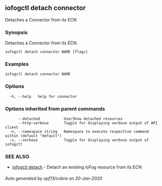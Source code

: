 ## iofogctl detach connector

Detaches a Connector from its ECN

### Synopsis

Detaches a Connector from its ECN.

```
iofogctl detach connector NAME [flags]
```

### Examples

```
iofogctl detach connector NAME
```

### Options

```
  -h, --help   help for connector
```

### Options inherited from parent commands

```
      --detached           Use/Show detached resources
      --http-verbose       Toggle for displaying verbose output of API client
  -n, --namespace string   Namespace to execute respective command within (default "default")
  -v, --verbose            Toggle for displaying verbose output of iofogctl
```

### SEE ALSO

* [iofogctl detach](iofogctl_detach.md)	 - Detach an existing ioFog resource from its ECN

###### Auto generated by spf13/cobra on 20-Jan-2020
